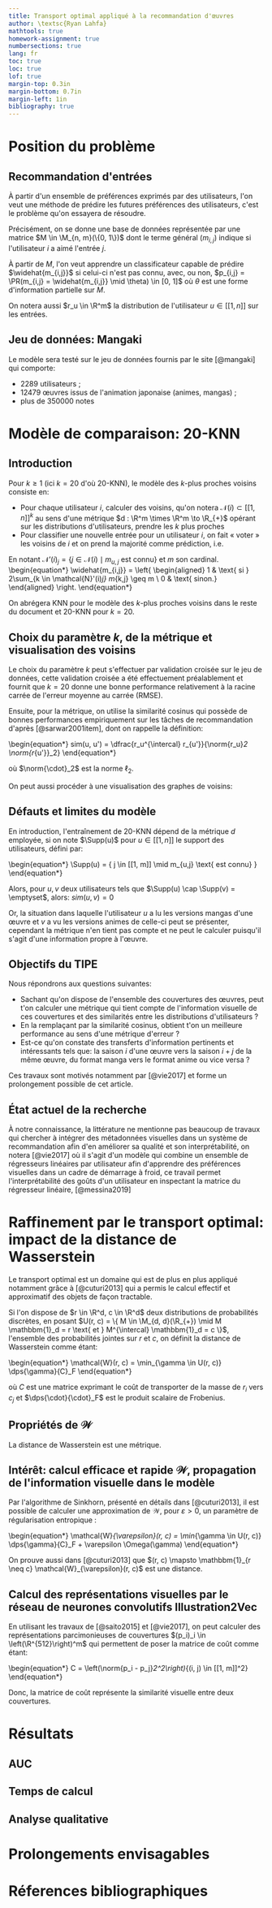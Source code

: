 ```yaml
---
title: Transport optimal appliqué à la recommandation d'œuvres
author: \textsc{Ryan Lahfa}
mathtools: true
homework-assignment: true
numbersections: true
lang: fr
toc: true
loc: true
lof: true
margin-top: 0.3in
margin-bottom: 0.7in
margin-left: 1in
bibliography: true
---
```


# Position du problème 

## Recommandation d'entrées

À partir d'un ensemble de préférences exprimés par des utilisateurs, l'on veut une méthode de prédire les futures préférences des utilisateurs, c'est le problème qu'on essayera de résoudre.

Précisément, on se donne une base de données représentée par une matrice $M \in \M_{n, m}(\{0, 1\})$ dont le terme général $(m_{i,j})$ indique si l'utilisateur $i$ a aimé l'entrée $j$.

À partir de $M$, l'on veut apprendre un classificateur capable de prédire $\widehat{m_{i,j}}$ si celui-ci n'est pas connu, avec, ou non, $p_{i,j} = \PR(m_{i,j} = \widehat{m_{i,j}} \mid \theta) \in [0, 1]$ où $\theta$ est une forme d'information partielle sur $M$.

On notera aussi $r_u \in \R^m$ la distribution de l'utilisateur $u \in [[1, n]]$ sur les entrées.

## Jeu de données: Mangaki

Le modèle sera testé sur le jeu de données fournis par le site [@mangaki] qui comporte:

- 2289 utilisateurs ;
- 12479 œuvres issus de l'animation japonaise (animes, mangas) ;
- plus de 350000 notes

# Modèle de comparaison: 20-KNN

## Introduction

Pour $k \geq 1$ (ici $k = 20$ d'où 20-KNN), le modèle des $k$-plus proches voisins consiste en:

- Pour chaque utilisateur $i$, calculer des voisins, qu'on notera $\mathcal{N}(i) \subset [[1, n]]^k$ au sens d'une métrique $d : \R^m \times \R^m \to \R_{+}$ opérant sur les distributions d'utilisateurs, prendre les $k$ plus proches
- Pour classifier une nouvelle entrée pour un utilisateur $i$, on fait « voter » les voisins de $i$ et on prend la majorité comme prédiction, i.e.

En notant $\mathcal{N}'(i)_j = \{ j \in \mathcal{N}(i) \mid m_{u,j} \text{ est connu} \}$ et $m$ son cardinal.
\begin{equation*}
        \widehat{m_{i,j}} =
        \left\{
        \begin{aligned}
                1 & \text{ si } 2\sum_{k \in \mathcal{N}'(i)_j} m_{k,j} \geq m \\
                0 & \text{ sinon.}
        \end{aligned}
        \right.
\end{equation*}

On abrégera KNN pour le modèle des $k$-plus proches voisins dans le reste du document et 20-KNN pour $k = 20$.

## Choix du paramètre $k$, de la métrique et visualisation des voisins

Le choix du paramètre $k$ peut s'effectuer par validation croisée sur le jeu de données, cette validation croisée a été effectuement préalablement et fournit que $k = 20$ donne une bonne performance relativement à la racine carrée de l'erreur moyenne au carrée (RMSE).

Ensuite, pour la métrique, on utilise la similarité cosinus qui possède de bonnes performances empiriquement sur les tâches de recommandation d'après [@sarwar2001item], dont on rappelle la définition:

\begin{equation*}
        sim(u, u') = \dfrac{r_u^{\intercal} r_{u'}}{\norm{r_u}_2 \norm{r_{u'}}_2}
\end{equation*}

où $\norm{\cdot}_2$ est la norme $\ell_2$.

On peut aussi procéder à une visualisation des graphes de voisins:

## Défauts et limites du modèle

En introduction, l'entraînement de 20-KNN dépend de la métrique $d$ employée, si on note $\Supp(u)$ pour $u \in [[1, n]]$ le support des utilisateurs, défini par:

\begin{equation*}
        \Supp(u) = \{ j \in [[1, m]] \mid m_{u,j} \text{ est connu} \} 
\end{equation*}

Alors, pour $u, v$ deux utilisateurs tels que $\Supp(u) \cap \Supp(v) = \emptyset$, alors: $sim(u, v) = 0$ 

Or, la situation dans laquelle l'utilisateur $u$ a lu les versions mangas d'une œuvre et $v$ a vu les versions animes de celle-ci peut se présenter, cependant la métrique n'en tient pas compte et ne peut le calculer puisqu'il s'agit d'une information propre à l'œuvre.

## Objectifs du TIPE

Nous répondrons aux questions suivantes:

- Sachant qu'on dispose de l'ensemble des couvertures des œuvres, peut t'on calculer une métrique qui tient compte de l'information visuelle de ces couvertures et des similarités entre les distributions d'utilisateurs ?
- En la remplaçant par la similarité cosinus, obtient t'on un meilleure performance au sens d'une métrique d'erreur ?
- Est-ce qu'on constate des transferts d'information pertinents et intéressants tels que: la saison $i$ d'une œuvre vers la saison $i + j$ de la même œuvre, du format manga vers le format anime ou vice versa ?

Ces travaux sont motivés notamment par [@vie2017] et forme un prolongement possible de cet article.

## État actuel de la recherche

À notre connaissance, la littérature ne mentionne pas beaucoup de travaux qui chercher à intégrer des métadonnées visuelles dans un système de recommandation afin d'en améliorer sa qualité et son interprétabilité, on notera [@vie2017] où il s'agit d'un modèle qui combine un ensemble de régresseurs linéaires par utilisateur afin d'apprendre des préférences visuelles dans un cadre de démarrage à froid, ce travail permet l'interprétabilité des goûts d'un utilisateur en inspectant la matrice du régresseur linéaire, [@messina2019]

# Raffinement par le transport optimal: impact de la distance de Wasserstein

Le transport optimal est un domaine qui est de plus en plus appliqué notamment grâce à [@cuturi2013] qui a permis le calcul effectif et approximatif des objets de façon tractable.

Si l'on dispose de $r \in \R^d, c \in \R^d$ deux distributions de probabilités discrètes, en posant $U(r, c) = \{ M \in \M_{d, d}(\R_{+}) \mid M \mathbbm{1}_d = r \text{ et } M^{\intercal} \mathbbm{1}_d = c \}$, l'ensemble des probabilités jointes sur $r$ et $c$, on définit la distance de Wasserstein comme étant:

\begin{equation*}
        \mathcal{W}(r, c) = \min_{\gamma \in U(r, c)} \dps{\gamma}{C}_F
\end{equation*}

où $C$ est une matrice exprimant le coût de transporter de la masse de $r_i$ vers $c_j$ et $\dps{\cdot}{\cdot}_F$ est le produit scalaire de Frobenius.

## Propriétés de $\mathcal{W}$

La distance de Wasserstein est une métrique.

## Intérêt: calcul efficace et rapide $\mathcal{W}$, propagation de l'information visuelle dans le modèle

Par l'algorithme de Sinkhorn, présenté en détails dans [@cuturi2013], il est possible de calculer une approximation de $\mathcal{W}$, pour $\varepsilon > 0$, un paramètre de régularisation entropique :

\begin{equation*}
        \mathcal{W}_{\varepsilon}(r, c) = \min_{\gamma \in U(r, c)} \dps{\gamma}{C}_F + \varepsilon \Omega(\gamma)
\end{equation*}

On prouve aussi dans [@cuturi2013] que $(r, c) \mapsto \mathbbm{1}_{r \neq c} \mathcal{W}_{\varepsilon}(r, c)$ est une distance.

## Calcul des représentations visuelles par le réseau de neurones convolutifs Illustration2Vec

En utilisant les travaux de [@saito2015] et [@vie2017], on peut calculer des représentations parcimonieuses de couvertures $(p_i)_i \in \left(\R^{512}\right)^m$ qui permettent de poser la matrice de coût comme étant:

\begin{equation*}
        C = \left(\norm{p_i - p_j}_2^2\right)_{(i, j) \in [[1, m]]^2}
\end{equation*}

Donc, la matrice de coût représente la similarité visuelle entre deux couvertures.

# Résultats

## AUC

## Temps de calcul

## Analyse qualitative

# Prolongements envisagables

# Réferences bibliographiques
